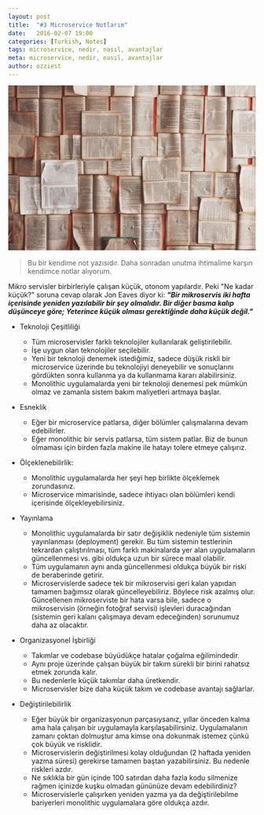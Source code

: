 ```yaml
---
layout: post
title:  "#3 Microservice Notlarım"
date:   2016-02-07 19:00
categories: [Turkish, Notes]
tags: microservice, nedir, nasıl, avantajlar
meta: microservice, nedir, nasıl, avantajlar
author: ozziest
---
```


<div class="flex justify-center pt-4 pb-4">
	<a href="https://pixabay.com/en/books-pages-story-stories-notes-1245690/" target="_blank">
			<img src="/images/posts/notes.jpg" />
	</a>
</div>

> Bu bir kendime not yazısıdır. Daha sonradan unutma ihtimalime karşın kendimce notlar alıyorum. 

Mikro servisler birbirleriyle çalışan küçük, otonom yapılardır. Peki "Ne kadar küçük?" soruna cevap olarak Jon Eaves diyor ki: ***"Bir mikroservis iki hafta içerisinde yeniden yazılabilir bir şey olmalıdır. Bir diğer basma kalıp düşünceye göre; Yeterince küçük olması gerektiğinde daha küçük değil."***


- Teknoloji Çeşitliliği
	- Tüm microservisler farklı teknolojiler kullanılarak geliştirilebilir.
	- İşe uygun olan teknolojiler seçilebilir.
	- Yeni bir teknoloji denemek istediğimiz, sadece düşük riskli bir microservice üzerinde bu teknolojiyi deneyebilir ve sonuçlarını gördükten sonra kullanma ya da kullanmama kararı alabilirsiniz.
	- Monolithic uygulamalarda yeni bir teknoloji denemesi pek mümkün olmaz ve zamanla sistem bakım maliyetleri artmaya başlar.

- Esneklik
	- Eğer bir microservice patlarsa, diğer bölümler çalışmalarına devam edebilirler.
	- Eğer monolithic bir servis patlarsa, tüm sistem patlar. Biz de bunun olmaması için birden fazla makine ile hatayı tolere etmeye çalışırız.

- Ölçeklenebilirlik:
	- Monolithic uygulamalarda her şeyi hep birlikte ölçeklemek zorundasınız.
	- Microservice mimarisinde, sadece ihtiyacı olan bölümleri kendi içerisinde ölçekleyebilirsiniz. 

- Yayınlama
	- Monolithic uygulamalarda bir satır değişiklik nedeniyle tüm sistemin yayınlanması (deployment) gerekir. Bu tüm sistemin testlerinin tekrardan çalıştırılması, tüm farklı makinalarda yer alan uygulamaların güncellenmesi vs. gibi oldukça uzun bir sürece maal olabilir.
	- Tüm uygulamanın aynı anda güncellenmesi oldukça büyük bir riski de beraberinde getirir. 
	- Microservislerde sadece tek bir mikroservisi geri kalan yapıdan tamamen bağımsız olarak güncelleyebiliriz. Böylece risk azalmış olur. Güncellenen mikroserviste bir hata varsa bile, sadece o mikroservisin (örneğin fotoğraf servisi) işlevleri duracağından (sistemin geri kalanı çalışmaya devam edeceğinden) sorunumuz daha az olacaktır.

- Organizasyonel İşbirliği
	- Takımlar ve codebase büyüdükçe hatalar çoğalma eğilimindedir. 
	- Aynı proje üzerinde çalışan büyük bir takım sürekli bir birini rahatsız etmek zorunda kalır.
	- Bu nedenlerle küçük takımlar daha üretkendir.
	- Microservisler bize daha küçük takım ve codebase avantajı sağlarlar.

- Değiştirilebilirlik
	- Eğer büyük bir organizasyonun parçasıysanız, yıllar önceden kalma ama hala çalışan bir uygulamayla karşılaşabilirsiniz. Uygulamalanın zamanı çoktan dolmuştur ama kimse ona dokunmak istemez çünkü çok büyük ve risklidir.
	- Microservislerin değiştirilmesi kolay olduğundan (2 haftada yeniden yazma süresi) gerekirse tamamen baştan yazabilirsiniz. Bu nedenle riskleri azdır.
	- Ne sıklıkla bir gün içinde 100 satırdan daha fazla kodu silmenize rağmen içinizde kuşku olmadan gününüze devam edebilirdiniz?
	- Microservislerle çalışırken yeniden yazma ya da değiştirilebilme bariyerleri monolithic uygulamalara göre oldukça azdır.

